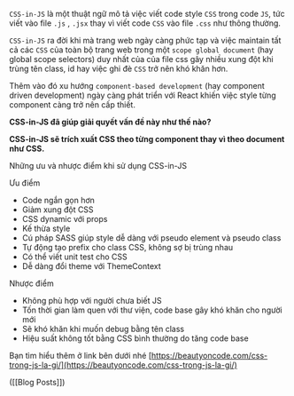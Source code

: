 `CSS-in-JS` là một thuật ngữ mô tả việc viết code style `CSS` trong code `JS`, tức viết vào file `.js` , `.jsx` thay vì viết code `CSS` vào file `.css` như thông thường.

`CSS-in-JS` ra đời khi mà trang web ngày càng phức tạp và việc maintain tất cả các `CSS` của toàn bộ trang web trong một `scope global document` (hay global scope selectors) duy nhất của của file css gây nhiều xung đột khi trùng tên class, id hay việc ghi đè `CSS` trở nên khó khăn hơn.

Thêm vào đó xu hướng `component-based development` (hay component driven development) ngày càng phát triển với React khiến việc style từng component càng trở nên cấp thiết.

**CSS-in-JS đã giúp giải quyết vấn đề này như thế nào?**

**CSS-in-JS sẽ trích xuất CSS theo từng component thay vì theo document như CSS.**

Những ưu và nhược điểm khi sử dụng CSS-in-JS

Ưu điểm

-   Code ngắn gọn hơn
-   Giảm xung đột CSS
-   CSS dynamic với props
-   Kế thừa style
-   Cú pháp SASS giúp style dễ dàng với pseudo element và pseudo class
-   Tự động tạo prefix cho class CSS, không sợ bị trùng nhau
-   Có thể viết unit test cho CSS
-   Dễ dàng đổi theme với ThemeContext

Nhược điểm

-   Không phù hợp với người chưa biết JS
-   Tốn thời gian làm quen với thư viện, code base gây khó khăn cho người mới
-   Sẽ khó khăn khi muốn debug bằng tên class
-   Hiệu suất không tốt bằng CSS bình thường do tăng code base

Bạn tìm hiểu thêm ở link bên dưới nhé [](https://beautyoncode.com/css-trong-js-la-gi/)[https://beautyoncode.com/css-trong-js-la-gi/](https://beautyoncode.com/css-trong-js-la-gi/)

([[Blog Posts]])